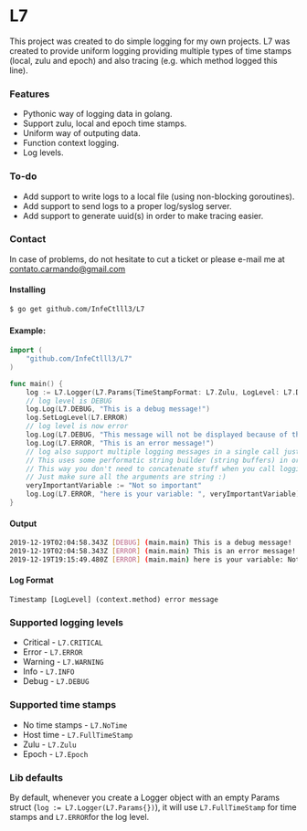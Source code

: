 # L7
This project was created to do simple logging for my own projects. L7 was created to provide uniform logging providing multiple types of time stamps (local, zulu and epoch) and also tracing (e.g. which method logged this line).

### Features

- Pythonic way of logging data in golang.
- Support zulu, local and epoch time stamps.
- Uniform way of outputing data.
- Function context logging.
- Log levels.

### To-do
- Add support to write logs to a local file (using non-blocking goroutines).
- Add support to send logs to a proper log/syslog server.
- Add support to generate uuid(s) in order to make tracing easier.

### Contact

In case of problems, do not hesitate to cut a ticket or please e-mail me at contato.carmando@gmail.com

#### Installing

`$ go get github.com/InfeCtlll3/L7`



#### Example:　

```go
import (
	"github.com/InfeCtlll3/L7"
)

func main() {
	log := L7.Logger(L7.Params{TimeStampFormat: L7.Zulu, LogLevel: L7.DEBUG})
	// log level is DEBUG
	log.Log(L7.DEBUG, "This is a debug message!")
	log.SetLogLevel(L7.ERROR)
	// log level is now error
	log.Log(L7.DEBUG, "This message will not be displayed because of the log level")
	log.Log(L7.ERROR, "This is an error message!")
	// log also support multiple logging messages in a single call just like Println
	// This uses some performatic string builder (string buffers) in order to concatenate
	// This way you don't need to concatenate stuff when you call logging
	// Just make sure all the arguments are string :)
	veryImportantVariable := "Not so important"
	log.Log(L7.ERROR, "here is your variable: ", veryImportantVariable)
}
```

#### Output

```bash
2019-12-19T02:04:58.343Z [DEBUG] (main.main) This is a debug message!
2019-12-19T02:04:58.343Z [ERROR] (main.main) This is an error message!
2019-12-19T19:15:49.480Z [ERROR] (main.main) here is your variable: Not so important
```
#### Log Format
```
Timestamp [LogLevel] (context.method) error message	
```

### Supported logging levels
- Critical - `L7.CRITICAL`
- Error - `L7.ERROR`
- Warning - `L7.WARNING`
- Info - `L7.INFO`
- Debug - `L7.DEBUG`

### Supported time stamps
- No time stamps - `L7.NoTime`
- Host time - `L7.FullTimeStamp`
- Zulu - `L7.Zulu`
- Epoch - `L7.Epoch`

### Lib defaults
By default, whenever you create a Logger object with an empty Params struct (`log := L7.Logger(L7.Params{})`), it will use `L7.FullTimeStamp` for time stamps and `L7.ERROR`for the log level.

